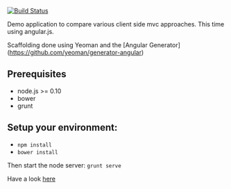 [![Build Status](https://travis-ci.org/holgergp/concertAngular.svg)](https://travis-ci.org/holgergp/concertAngular)

Demo application to compare various client side mvc approaches. This time using angular.js.

Scaffolding done using Yeoman and the [Angular Generator] (https://github.com/yeoman/generator-angular) 

Prerequisites
--------------
- node.js >= 0.10
- bower
- grunt

Setup your environment:
-----------------------
-  <code>npm install </code>
-  <code>bower install</code>

Then start the node server:
<code>grunt serve</code>

Have a look [here](http://concertangular.herokuapp.com/)
